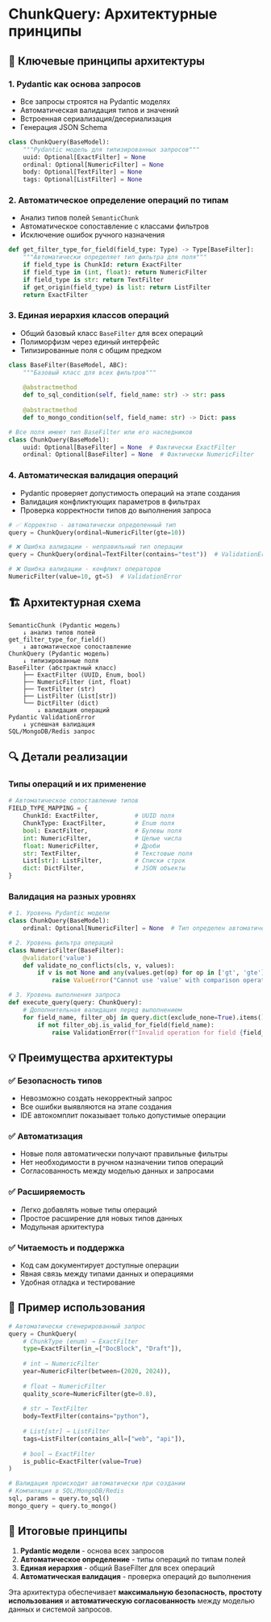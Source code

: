 # ChunkQuery: Архитектурные принципы

## 🎯 Ключевые принципы архитектуры

### 1. **Pydantic как основа запросов**
- Все запросы строятся на Pydantic моделях
- Автоматическая валидация типов и значений
- Встроенная сериализация/десериализация
- Генерация JSON Schema

```python
class ChunkQuery(BaseModel):
    """Pydantic модель для типизированных запросов"""
    uuid: Optional[ExactFilter] = None
    ordinal: Optional[NumericFilter] = None
    body: Optional[TextFilter] = None
    tags: Optional[ListFilter] = None
```

### 2. **Автоматическое определение операций по типам**
- Анализ типов полей `SemanticChunk` 
- Автоматическое сопоставление с классами фильтров
- Исключение ошибок ручного назначения

```python
def get_filter_type_for_field(field_type: Type) -> Type[BaseFilter]:
    """Автоматически определяет тип фильтра для поля"""
    if field_type is ChunkId: return ExactFilter
    if field_type in (int, float): return NumericFilter  
    if field_type is str: return TextFilter
    if get_origin(field_type) is list: return ListFilter
    return ExactFilter
```

### 3. **Единая иерархия классов операций**
- Общий базовый класс `BaseFilter` для всех операций
- Полиморфизм через единый интерфейс
- Типизированные поля с общим предком

```python
class BaseFilter(BaseModel, ABC):
    """Базовый класс для всех фильтров"""
    
    @abstractmethod
    def to_sql_condition(self, field_name: str) -> str: pass
    
    @abstractmethod  
    def to_mongo_condition(self, field_name: str) -> Dict: pass

# Все поля имеют тип BaseFilter или его наследников
class ChunkQuery(BaseModel):
    uuid: Optional[BaseFilter] = None  # Фактически ExactFilter
    ordinal: Optional[BaseFilter] = None  # Фактически NumericFilter
```

### 4. **Автоматическая валидация операций**
- Pydantic проверяет допустимость операций на этапе создания
- Валидация конфликтующих параметров в фильтрах
- Проверка корректности типов до выполнения запроса

```python
# ✅ Корректно - автоматически определенный тип
query = ChunkQuery(ordinal=NumericFilter(gte=10))

# ❌ Ошибка валидации - неправильный тип операции
query = ChunkQuery(ordinal=TextFilter(contains="test"))  # ValidationError

# ❌ Ошибка валидации - конфликт операторов
NumericFilter(value=10, gt=5)  # ValidationError
```

## 🏗️ Архитектурная схема

```
SemanticChunk (Pydantic модель)
    ↓ анализ типов полей
get_filter_type_for_field()
    ↓ автоматическое сопоставление
ChunkQuery (Pydantic модель)
    ↓ типизированные поля
BaseFilter (абстрактный класс)
    ├── ExactFilter (UUID, Enum, bool)
    ├── NumericFilter (int, float)  
    ├── TextFilter (str)
    ├── ListFilter (List[str])
    └── DictFilter (dict)
        ↓ валидация операций
Pydantic ValidationError
    ↓ успешная валидация
SQL/MongoDB/Redis запрос
```

## 🔍 Детали реализации

### Типы операций и их применение
```python
# Автоматическое сопоставление типов
FIELD_TYPE_MAPPING = {
    ChunkId: ExactFilter,          # UUID поля
    ChunkType: ExactFilter,        # Enum поля  
    bool: ExactFilter,             # Булевы поля
    int: NumericFilter,            # Целые числа
    float: NumericFilter,          # Дроби
    str: TextFilter,               # Текстовые поля
    List[str]: ListFilter,         # Списки строк
    dict: DictFilter,              # JSON объекты
}
```

### Валидация на разных уровнях
```python
# 1. Уровень Pydantic модели
class ChunkQuery(BaseModel):
    ordinal: Optional[NumericFilter] = None  # Тип определен автоматически

# 2. Уровень фильтра операций
class NumericFilter(BaseFilter):
    @validator('value')
    def validate_no_conflicts(cls, v, values):
        if v is not None and any(values.get(op) for op in ['gt', 'gte']):
            raise ValueError("Cannot use 'value' with comparison operators")

# 3. Уровень выполнения запроса
def execute_query(query: ChunkQuery):
    # Дополнительная валидация перед выполнением
    for field_name, filter_obj in query.dict(exclude_none=True).items():
        if not filter_obj.is_valid_for_field(field_name):
            raise ValidationError(f"Invalid operation for field {field_name}")
```

## 💡 Преимущества архитектуры

### ✅ **Безопасность типов**
- Невозможно создать некорректный запрос
- Все ошибки выявляются на этапе создания
- IDE автокомплит показывает только допустимые операции

### ✅ **Автоматизация**
- Новые поля автоматически получают правильные фильтры
- Нет необходимости в ручном назначении типов операций
- Согласованность между моделью данных и запросами

### ✅ **Расширяемость**
- Легко добавлять новые типы операций
- Простое расширение для новых типов данных
- Модульная архитектура

### ✅ **Читаемость и поддержка**
- Код сам документирует доступные операции
- Явная связь между типами данных и операциями
- Удобная отладка и тестирование

## 🚀 Пример использования

```python
# Автоматически сгенерированный запрос
query = ChunkQuery(
    # ChunkType (enum) → ExactFilter  
    type=ExactFilter(in_=["DocBlock", "Draft"]),
    
    # int → NumericFilter
    year=NumericFilter(between=(2020, 2024)),
    
    # float → NumericFilter
    quality_score=NumericFilter(gte=0.8),
    
    # str → TextFilter
    body=TextFilter(contains="python"),
    
    # List[str] → ListFilter
    tags=ListFilter(contains_all=["web", "api"]),
    
    # bool → ExactFilter
    is_public=ExactFilter(value=True)
)

# Валидация происходит автоматически при создании
# Компиляция в SQL/MongoDB/Redis
sql, params = query.to_sql()
mongo_query = query.to_mongo()
```

## 🎯 Итоговые принципы

1. **Pydantic модели** - основа всех запросов
2. **Автоматическое определение** - типы операций по типам полей  
3. **Единая иерархия** - общий BaseFilter для всех операций
4. **Автоматическая валидация** - проверка операций до выполнения

Эта архитектура обеспечивает **максимальную безопасность**, **простоту использования** и **автоматическую согласованность** между моделью данных и системой запросов. 